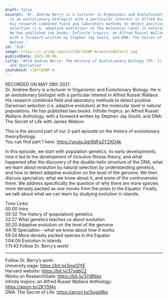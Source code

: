```yaml
---
draft: false
excerpt: 'Dr. Andrew Berry is a lecturer in Organismic and Evolutionary Biology. He
  is an evolutionary biologist with a particular interest in Alfred Russel Wallace.
  His research combined field and laboratory methods to detect positive Darwinian
  selection (i.e. adaptive evolution) at the molecular level in natural populations.
  He has published two books: Infinite tropics: an Alfred Russel Wallace Anthology,
  with a foreword written by Stephen Jay Gould, and DNA: The Secret of Life with James
  Watson.'
id: '518'
image: https://i.ytimg.com/vi/t18rl83WP-A/maxresdefault.jpg
publishDate: 2021-09-06
title: '#518 Andrew Berry: The History of Evolutionary Biology (Pt. 2) - Genetics,
  and Speciation'
youtubeid: t18rl83WP-A
---
```

<div class="timelinks">

RECORDED ON MAY 28th 2021.  
Dr. Andrew Berry is a lecturer in Organismic and Evolutionary Biology. He is an evolutionary biologist with a particular interest in Alfred Russel Wallace. His research combined field and laboratory methods to detect positive Darwinian selection (i.e. adaptive evolution) at the molecular level in natural populations. He has published two books: Infinite tropics: an Alfred Russel Wallace Anthology, with a foreword written by Stephen Jay Gould, and DNA: The Secret of Life with James Watson.

This is the second part of our 2-part episode on the history of evolutionary theory/biology.   
You can find part 1 here: https://youtu.be/8dFa2Y2XO4k

In this episode, we start with population genetics, its early developments, how it led to the development of inclusive fitness theory, and what happened after the discovery of the double-helix structure of the DNA, what we learn about evolution by natural selection by understanding genetics, and how to detect adaptive evolution on the level of the genome. We then discuss speciation, what we know about it, and some of the controversies there. We address specifically the question of why there are more species more densely packed as one moves from the poles to the Equator. Finally, we talk about what we can learn by studying evolution in islands.

Time Links:  
<time>00:00</time> Intro  
<time>00:32</time> The history of (population) genetics  
<time>22:27</time> What genetics teaches us about evolution  
<time>30:20</time> Adaptive evolution on the level of the genome  
<time>44:19</time> Speciation – what we know about how it works  
<time>59:24</time> More densely packed species in the Equator  
<time>1:04:09</time> Evolution in islands  
<time>1:11:43</time> Follow Dr. Berry’s work!

---

Follow Dr. Berry’s work:  
University page: https://bit.ly/3msGlYE  
Harvard website: https://bit.ly/37vdbC2  
Works on ResearchGate: https://bit.ly/37rBNez  
Infinite tropics: an Alfred Russel Wallace Anthology: https://amzn.to/2KY5f4v  
DNA: The Secret of Life: https://amzn.to/3ogg9ke
</div>

